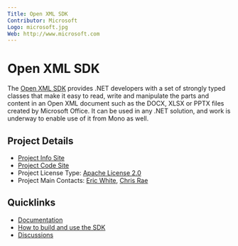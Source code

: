 ```yaml
---
Title: Open XML SDK
Contributor: Microsoft
Logo: microsoft.jpg
Web: http://www.microsoft.com
---
```

# Open XML SDK

The [Open XML SDK](https://github.com/officedev/open-xml-sdk) provides .NET developers with a set of strongly typed classes that make it easy to read, write and manipulate the parts and content in an Open XML document such as the DOCX, XLSX or PPTX files created by Microsoft Office. It can be used in any .NET solution, and work is underway to enable use of it from Mono as well.

## Project Details

* [Project Info Site](https://github.com/officedev/open-xml-sdk)
* [Project Code Site](https://github.com/officedev/open-xml-sdk)
* Project License Type: [Apache License 2.0](https://github.com/OfficeDev/Open-XML-SDK/blob/master/LICENSE)
* Project Main Contacts: [Eric White](https://github.com/EricWhiteDev), [Chris Rae](https://github.com/pugwonk)

## Quicklinks

* [Documentation](https://github.com/OfficeDev/office-content) 
* [How to build and use the SDK](https://www.ericwhite.com/blog/the-open-xml-sdk-is-now-open-source/) 
* [Discussions](https://www.ericwhite.com/blog/forums/forum/open-xml-sdk/)